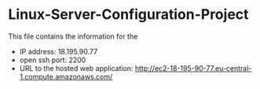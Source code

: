 # Linux-Server-Configuration-Project

This file contains the information for the 
- IP address: 18.195.90.77
- open ssh port: 2200
- URL to the hosted web application: http://ec2-18-195-90-77.eu-central-1.compute.amazonaws.com/

## 
